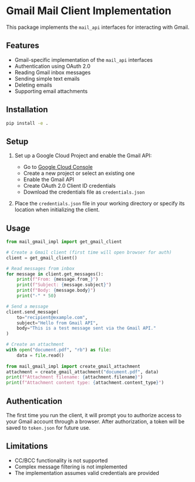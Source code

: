 # Gmail Mail Client Implementation

This package implements the `mail_api` interfaces for interacting with Gmail.

## Features

- Gmail-specific implementation of the `mail_api` interfaces
- Authentication using OAuth 2.0
- Reading Gmail inbox messages
- Sending simple text emails
- Deleting emails
- Supporting email attachments

## Installation

```bash
pip install -e .
```

## Setup

1. Set up a Google Cloud Project and enable the Gmail API:
   - Go to [Google Cloud Console](https://console.cloud.google.com/)
   - Create a new project or select an existing one
   - Enable the Gmail API
   - Create OAuth 2.0 Client ID credentials
   - Download the credentials file as `credentials.json`

2. Place the `credentials.json` file in your working directory or specify its location when initializing the client.

## Usage

```python
from mail_gmail_impl import get_gmail_client

# Create a Gmail client (first time will open browser for auth)
client = get_gmail_client()

# Read messages from inbox
for message in client.get_messages():
    print(f"From: {message.from_}")
    print(f"Subject: {message.subject}")
    print(f"Body: {message.body}")
    print("-" * 50)

# Send a message
client.send_message(
    to="recipient@example.com",
    subject="Hello from Gmail API",
    body="This is a test message sent via the Gmail API."
)

# Create an attachment
with open("document.pdf", "rb") as file:
    data = file.read()
    
from mail_gmail_impl import create_gmail_attachment
attachment = create_gmail_attachment("document.pdf", data)
print(f"Attachment filename: {attachment.filename}")
print(f"Attachment content type: {attachment.content_type}")
```

## Authentication

The first time you run the client, it will prompt you to authorize access to your Gmail account through a browser. After authorization, a token will be saved to `token.json` for future use.

## Limitations

- CC/BCC functionality is not supported
- Complex message filtering is not implemented
- The implementation assumes valid credentials are provided
